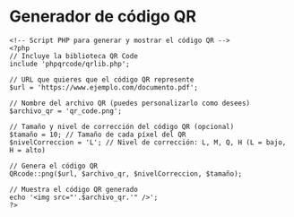 <!DOCTYPE html>
<html lang="es">
<head>
    <meta charset="UTF-8">
    <meta name="viewport" content="width=device-width, initial-scale=1.0">
    <title>Generador de código QR</title>
</head>
<body>
    <h1>Generador de código QR</h1>
    <div id="qr_code"></div>

    <!-- Script PHP para generar y mostrar el código QR -->
    <?php
    // Incluye la biblioteca QR Code
    include 'phpqrcode/qrlib.php';

    // URL que quieres que el código QR represente
    $url = 'https://www.ejemplo.com/documento.pdf';

    // Nombre del archivo QR (puedes personalizarlo como desees)
    $archivo_qr = 'qr_code.png';

    // Tamaño y nivel de corrección del código QR (opcional)
    $tamaño = 10; // Tamaño de cada píxel del QR
    $nivelCorreccion = 'L'; // Nivel de corrección: L, M, Q, H (L = bajo, H = alto)

    // Genera el código QR
    QRcode::png($url, $archivo_qr, $nivelCorreccion, $tamaño);

    // Muestra el código QR generado
    echo '<img src="'.$archivo_qr.'" />';
    ?>
</body>
</html>

